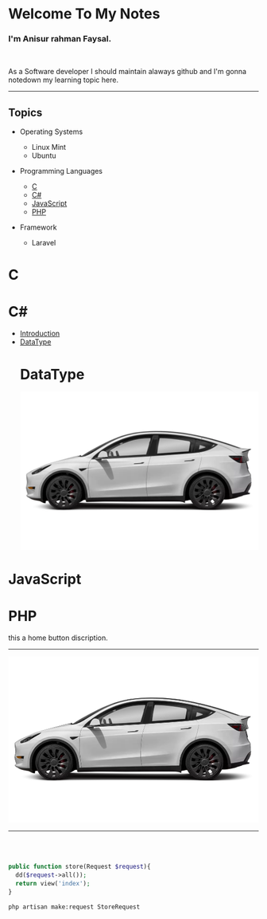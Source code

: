 # Welcome To My Notes
### I'm Anisur rahman Faysal.

<br>
<p>As a Software developer I should maintain alaways github and I'm gonna notedown my learning topic here.</p>
<hr>

## Topics

- Operating Systems
  - Linux Mint
  - Ubuntu


- Programming Languages
  - [C](#c)
  - [C#](#c#)
  - [JavaScript](#javascript)
  - [PHP](#php)
  
- Framework
  - Laravel


# C <a name="c"></a> 
# C# <a name="c#">
 - [Introduction](#introduction)
 - [DataType](#datatype)
   # DataType <a name="datatype">
    <img src="images/1af0ca3f-5236-47a5-a487-32b49ec94f27.webp">
   </a>
</a> 

# JavaScript <a name="javascript"></a> 
# PHP <a name="php"></a> 

 this a home button discription.
<br>
<hr>

<img src="images/1af0ca3f-5236-47a5-a487-32b49ec94f27.webp">

<hr>
<br>

```php

public function store(Request $request){
  dd($request->all());
  return view('index');
}
```

```bash
php artisan make:request StoreRequest
```
